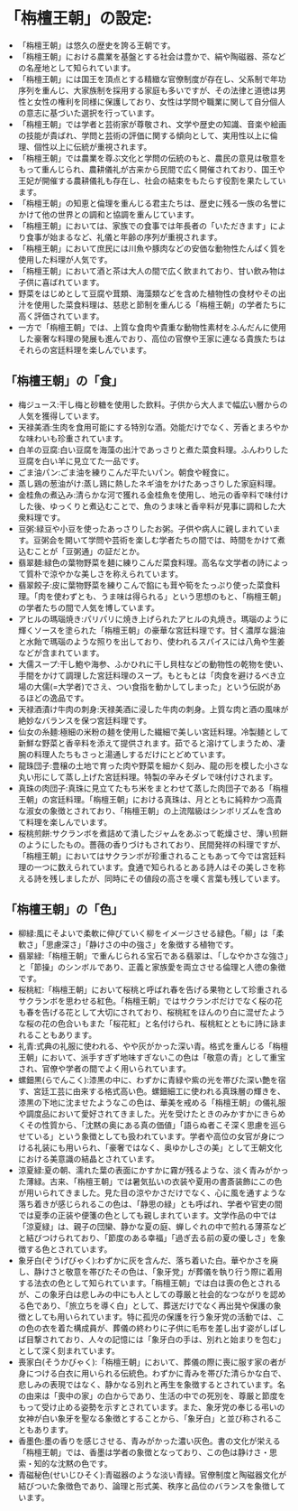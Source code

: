 # 「栴檀王朝」の設定:

* 「栴檀王朝」は悠久の歴史を誇る王朝です。
* 「栴檀王朝」における農業を基盤とする社会は豊かで、絹や陶磁器、茶などの名産地として知られています。
* 「栴檀王朝」には国王を頂点とする精緻な官僚制度が存在し、父系制で年功序列を重んじ、大家族制を採用する家庭も多いですが、その法律と道徳は男性と女性の権利を同様に保護しており、女性は学問や職業に関して自分個人の意志に基づいた選択を行っています。
* 「栴檀王朝」では学者と芸術家が尊敬され、文学や歴史の知識、音楽や絵画の技能が貴ばれ、学問と芸術の評価に関する傾向として、実用性以上に倫理、個性以上に伝統が重視されます。
* 「栴檀王朝」では農業を尊ぶ文化と学問の伝統のもと、農民の意見は敬意をもって重んじられ、農耕儀礼が古来から民間で広く開催されており、国王や王妃が開催する農耕儀礼も存在し、社会の結束をもたらす役割を果たしています。
* 「栴檀王朝」の知恵と倫理を重んじる君主たちは、歴史に残る一族の名誉にかけて他の世界との調和と協調を重んじています。
* 「栴檀王朝」においては、家族での食事では年長者の「いただきます」により食事が始まるなど、礼儀と年齢の序列が重視されます。
* 「栴檀王朝」において庶民には川魚や豚肉などの安価な動物性たんぱく質を使用した料理が人気です。
* 「栴檀王朝」において酒と茶は大人の間で広く飲まれており、甘い飲み物は子供に喜ばれています。
* 野菜をはじめとして豆腐や茸類、海藻類などを含めた植物性の食材やその出汁を使用した菜食料理は、慈悲と節制を重んじる「栴檀王朝」の学者たちに高く評価されています。
* 一方で「栴檀王朝」では、上質な食肉や貴重な動物性素材をふんだんに使用した豪奢な料理の発展も進んでおり、高位の官僚や王家に連なる貴族たちはそれらの宮廷料理を楽しんでいます。

## 「栴檀王朝」の「食」

* 梅ジュース:干し梅と砂糖を使用した飲料。子供から大人まで幅広い層からの人気を獲得しています。
* 天禄美酒:生肉を食用可能にする特別な酒。効能だけでなく、芳香とまろやかな味わいも珍重されています。
* 白羊の豆腐:白い豆腐を海藻の出汁であっさりと煮た菜食料理。ふんわりした豆腐を白い羊に見立てた一品です。
* ごま油パン:ごま油を練りこんだ平たいパン。朝食や軽食に。
* 蒸し鶏の葱油がけ:蒸し鶏に熱したネギ油をかけたあっさりした家庭料理。
* 金桂魚の煮込み:清らかな河で獲れる金桂魚を使用し、地元の香辛料で味付けした後、ゆっくりと煮込むことで、魚のうま味と香辛料が見事に調和した大衆料理です。
* 豆粥:緑豆や小豆を使ったあっさりしたお粥。子供や病人に親しまれています。豆粥会を開いて学問や芸術を楽しむ学者たちの間では、時間をかけて煮込むことが「豆粥通」の証だとか。
* 翡翠麺:緑色の葉物野菜を麺に練りこんだ菜食料理。高名な文学者の詩によって質朴で涼やかな美しさを称えられています。
* 翡翠餃子:皮に葉物野菜を練りこんで餡にも茸や筍をたっぷり使った菜食料理。「肉を使わずとも、うま味は得られる」という思想のもと、「栴檀王朝」の学者たちの間で人気を博しています。
* アヒルの瑪瑙焼き:パリパリに焼き上げられたアヒルの丸焼き。瑪瑙のように輝くソースを塗られた「栴檀王朝」の豪華な宮廷料理です。甘く濃厚な醤油と水飴で瑪瑙のような照りを出しており、使われるスパイスには八角や生姜などが含まれています。
* 大儒スープ:干し鮑や海参、ふかひれに干し貝柱などの動物性の乾物を使い、手間をかけて調理した宮廷料理のスープ。もともとは「肉食を避けるべき立場の大儒(=大学者)でさえ、つい食指を動かしてしまった」という伝説があるほどの逸品です。
* 天禄酒漬け牛肉の刺身:天禄美酒に浸した牛肉の刺身。上質な肉と酒の風味が絶妙なバランスを保つ宮廷料理です。
* 仙女の糸麺:極細の米粉の麺を使用した繊細で美しい宮廷料理。冷製麺として新鮮な野菜と香辛料を添えて提供されます。茹でると溶けてしまうため、凄腕の料理人たちもさっと湯通しするだけにとどめています。
* 龍珠団子:豊穣の土地で育った肉や野菜を細かく刻み、龍の形を模した小さな丸い形にして蒸し上げた宮廷料理。特製の辛みそダレで味付けされます。
* 真珠の肉団子:真珠に見立てたもち米をまとわせて蒸した肉団子である「栴檀王朝」の宮廷料理。「栴檀王朝」における真珠は、月とともに純粋かつ高貴な淑女の象徴とされており、「栴檀王朝」の上流階級はシンボリズムを含めて料理を楽しんでいます。
* 桜桃煎餅:サクランボを煮詰めて潰したジャムをあぶって乾燥させ、薄い煎餅のようにしたもの。薔薇の香りづけもされており、民間発祥の料理ですが、「栴檀王朝」においてはサクランボが珍重されることもあって今では宮廷料理の一つに数えられています。食通で知られるとある詩人はその美しさを称える詩を残しましたが、同時にその値段の高さを嘆く言葉も残しています。

## 「栴檀王朝」の「色」

* 柳緑:風にそよいで柔軟に伸びていく柳をイメージさせる緑色。「柳」は「柔軟さ」「思慮深さ」「静けさの中の強さ」を象徴する植物です。
* 翡翠緑:「栴檀王朝」で重んじられる宝石である翡翠は、「しなやかさな強さ」と「節操」のシンボルであり、正義と家族愛を両立させる倫理と人徳の象徴です。
* 桜桃紅:「栴檀王朝」において桜桃と呼ばれ春を告げる果物として珍重されるサクランボを思わせる紅色。「栴檀王朝」ではサクランボだけでなく桜の花も春を告げる花として大切にされており、桜桃紅をほんのり白に混ぜたような桜の花の色合いもまた「桜花紅」と名付けられ、桜桃紅とともに詩に詠まれることもあります。
* 礼青:式典の礼服に使われる、やや灰がかった深い青。格式を重んじる「栴檀王朝」において、派手すぎず地味すぎないこの色は「敬意の青」として重宝され、官僚や学者の間でよく用いられています。
* 螺鈿黒(らでんこく):漆黒の中に、わずかに青緑や紫の光を帯びた深い艶を宿す、宮廷工芸に由来する格式高い色。螺鈿細工に使われる真珠層の輝きを、漆黒の下地に沈ませたようなこの色は、華美を戒める「栴檀王朝」の儀礼服や調度品において愛好されてきました。光を受けたときのみかすかにきらめくその性質から、「沈黙の奥にある真の価値」「語らぬ者こそ深く思慮を巡らせている」という象徴としても扱われています。学者や高位の女官が身につける礼装にも用いられ、「豪奢ではなく、奥ゆかしさの美」として王朝文化における美意識の結晶とされています。
* 涼夏緑:夏の朝、濡れた葉の表面にかすかに霧が残るような、淡く青みがかった薄緑。古来、「栴檀王朝」では暑気払いの衣装や夏用の書斎装飾にこの色が用いられてきました。見た目の涼やかさだけでなく、心に風を通すような落ち着きが感じられるこの色は、「静思の緑」とも呼ばれ、学者や官吏の間では夏季の正装や便箋の色としても親しまれています。文学作品の中では「涼夏緑」は、親子の団欒、静かな夏の庭、蝉しぐれの中で煎れる薄茶などと結びつけられており、「節度のある幸福」「過ぎ去る前の夏の優しさ」を象徴する色とされています。
* 象牙白(ぞうげびゃく):わずかに灰を含んだ、落ち着いた白。華やかさを廃し、静けさと敬意を帯びたその色は、「象牙党」が葬儀を執り行う際に着用する法衣の色として知られています。「栴檀王朝」では白は喪の色とされるが、この象牙白は悲しみの中にも人としての尊厳と社会的なつながりを認める色であり、「旅立ちを導く白」として、葬送だけでなく再出発や保護の象徴としても用いられています。特に孤児の保護を行う象牙党の活動では、この色の衣を着た構成員が、葬儀の終わりに子供に毛布を差し出す姿がしばしば目撃されており、人々の記憶には「象牙白の手は、別れと始まりを包む」として深く刻まれています。
* 喪家白(そうかびゃく):「栴檀王朝」において、葬儀の際に喪に服す家の者が身につける白衣に用いられる伝統色。わずかに青みを帯びた清らかな白で、悲しみの表現ではなく、静かなる別れと再生を象徴するとされています。名の由来は「喪中の家」の白からであり、生活の中での死別を、尊厳と節度をもって受け止める姿勢を示すとされています。また、象牙党の奉じる弔いの女神が白い象牙を聖なる象徴とすることから、「象牙白」と並び称されることもあります。
* 香墨色:墨の香りを感じさせる、青みがかった濃い灰色。書の文化が栄える「栴檀王朝」では、香墨は学者の象徴となっており、この色は静けさ・思索・知的な沈黙の色です。
* 青磁秘色(せいじひそく):青磁器のような淡い青緑。官僚制度と陶磁器文化が結びついた象徴色であり、論理と形式美、秩序と品位のバランスを象徴しています。

